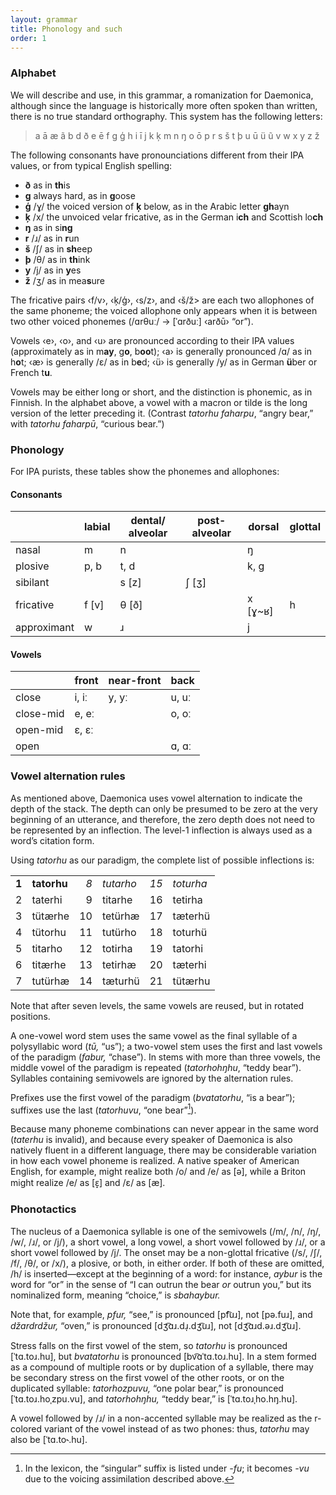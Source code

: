 ```yaml
---
layout: grammar
title: Phonology and such
order: 1
---
```


### Alphabet

We will describe and use, in this
grammar, a romanization for Daemonica, although since
the language is historically more often spoken than written,
there is no true standard orthography. This system has the
following letters:

> a ā æ ã b d ð e ē f g ģ h i ī j k ķ m n ŋ o ō p r s š t þ u ū ü
  ũ v w x y z ž

The following consonants have pronounciations different from
their IPA values, or from typical English spelling:

- **ð** as in **th**is
- **g** always hard, as in **g**oose
- **ģ** /ɣ/ the voiced version of **ķ** below, as in the
    Arabic letter **gh**ayn
- **ķ** /x/ the unvoiced velar fricative, as in the
    German i**ch** and Scottish
    lo**ch**
- **ŋ** as in si**ng**
- **r** /ɹ/ as in **r**un
- **š** /ʃ/ as in **sh**eep
- **þ** /θ/ as in **th**ink
- **y** /j/ as in **y**es
- **ž** /ʒ/ as in mea**s**ure

The fricative pairs ‹f/v›, ‹ķ/ģ›, ‹s/z›, and ‹š/ž> are each two
allophones of the same phoneme; the voiced allophone only appears
when it is between two other voiced phonemes (/ɑrθuː/ →
[ˈɑrðuː] ‹arðū› “or”).

Vowels ‹e›, ‹o›,
and ‹u› are pronounced according to their IPA values
(approximately as in
m**ay**, g**o**,
b**oo**t); ‹a› is
generally pronounced /ɑ/ as in h**o**t; ‹æ› is
generally /ɛ/ as in
b**e**d; ‹ü› is generally /y/ as in German
**ü**ber or French t**u**.

Vowels may be either long or short, and the distinction is
phonemic, as in Finnish. In the alphabet above, a vowel with a
macron or tilde is the long version of the letter preceding it.
(Contrast
_tatorhu faharpu_, “angry bear,” with _tatorhu faharpū_, “curious
bear.”)

### Phonology

For IPA purists, these tables show the phonemes and allophones:

#### Consonants

|             | labial | dental/ alveolar | post-alveolar | dorsal  | glottal |
|-------------|--------|------------------|---------------|---------|---------|
| nasal       | m      | n                |               | ŋ       |         |
| plosive     | p, b   | t, d             |               | k, g    |         |
| sibilant    |        | s [z]            | ʃ [ʒ]         |         |         |     |
| fricative   | f [v]  | θ [ð]            |               | x [ɣ~ʁ] | h       |
| approximant | w      | ɹ                |               | j       |         |

#### Vowels

|           | front | near-front | back  |
|-----------|-------|------------|-------|
| close     | i, iː | y, yː      | u, uː |
| close-mid | e, eː |            | o, oː |
| open-mid  | ɛ, ɛː |            |       |
| open      |       |            | ɑ, ɑː |


### Vowel alternation rules

As mentioned above, Daemonica uses vowel alternation to indicate
the depth of the stack. The depth can only be presumed to be zero
at the very beginning of an utterance, and therefore, the zero
depth does not need to be represented by an inflection. The level-1
inflection is always used as a word’s citation form.

Using _tatorhu_ as our paradigm, the complete list of possible
inflections is:

|       |             |     |           |      |           |
|------:|-------------|----:|-----------|-----:|-----------|
| **1** | **tatorhu** | _8_ | _tutarho_ | _15_ | _toturha_ |
|     2 | taterhi     |   9 | titarhe   |   16 | tetirha   |
|     3 | tütærhe     |  10 | tetürhæ   |   17 | tæterhü   |
|     4 | tütorhu     |  11 | tutürho   |   18 | toturhü   |
|     5 | titarho     |  12 | totirha   |   19 | tatorhi   |
|     6 | titærhe     |  13 | tetirhæ   |   20 | tæterhi   |
|     7 | tutürhæ     |  14 | tæturhü   |   21 | tütærhu   |

Note that after seven levels, the same vowels are reused,
but in rotated positions.

A one-vowel word stem uses the same vowel as the final
syllable of a polysyllabic word (_tū,_ “us”); a two-vowel stem
uses the first and last vowels of the paradigm (_fabur,_ “chase”).
In stems with more than three vowels,
the middle vowel of the paradigm is repeated
(_tatorhohŋhu_, “teddy bear”). Syllables containing semivowels are
ignored by the alternation rules.

Prefixes use the first vowel of the paradigm (_bvatatorhu_,
“is a bear”); suffixes use the last
(_tatorhuvu_, “one bear”[^1]).

[^1]:
    In the lexicon, the “singular” suffix is listed under
    _-fu_; it becomes _-vu_ due to the voicing assimilation
    described above.

Because many phoneme combinations
can never appear in the same word (_taterhu_ is invalid),
and because every
speaker of
Daemonica is also natively fluent in a different language, there
may be considerable variation in how each vowel
phoneme is realized. A native speaker of American English, for
example, might realize both /o/ and /e/ as
[ə], while a Briton might realize /e/ as [ɛ̝] and /ɛ/ as [æ].

### Phonotactics

The nucleus of a Daemonica syllable is one of the
semivowels (/m/, /n/, /ŋ/, /w/, /ɹ/, or /j/), a short vowel,
a long vowel, a short vowel followed by /ɹ/, or a short vowel
followed by /j/.
The onset may be a non-glottal fricative
(/s/, /ʃ/, /f/, /θ/, or /x/), a plosive, or both, in either
order. If both of these are omitted, /h/ is inserted—except at
the beginning of a word: for instance, _aybur_ is the word for
“or” in the sense of “I can outrun the bear _or_ outrun you,”
but its nominalized form, meaning “choice,” is _sbahaybur._

Note that, for example, _pfur,_ “see,” is pronounced
[pf͡uɹ], not [pə.fuɹ], and _džardrdžur,_ “oven,”
is pronounced [dʒ͡ɑɹ.dɹ̩.dʒ͡uɹ], not [dʒ͡ɑɹd.əɹ.dʒ͡uɹ].

Stress falls on the first vowel of the stem, so
_tatorhu_ is pronounced [ˈtɑ.toɹ.hu], but _bvatatorhu_
is pronounced [bv͡ɑˈtɑ.toɹ.hu]. In a stem formed as a compound
of multiple roots or by duplication of a syllable,
there may be secondary stress on the first
vowel of the other roots, or on the duplicated syllable:
_tatorhozpuvu,_ “one polar bear,” is pronounced [ˈtɑ.toɹ.hoˌzpu.vu],
and _tatorhohŋhu,_ “teddy bear,” is [ˈtɑ.toɹˌho.hŋ.hu].

A vowel followed by /ɹ/ in a non-accented syllable may be realized
as the r-colored variant of the vowel instead of as two phones:
thus, _tatorhu_ may also be [ˈtɑ.to˞.hu].
